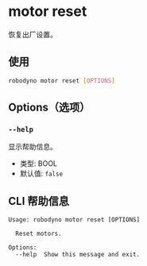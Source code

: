 # motor reset

恢复出厂设置。

## 使用

```bash
robodyno motor reset [OPTIONS]
```

## Options（选项）

### `--help`

显示帮助信息。

- 类型: BOOL
- 默认值: `false`

## CLI 帮助信息

```
Usage: robodyno motor reset [OPTIONS]

  Reset motors.

Options:
  --help  Show this message and exit.
```
